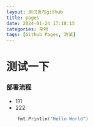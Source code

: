 ```yaml
---
layout: 测试发布github
title: pages
date: 2024-01-24 17:18:15
categories: 杂物
tags: [Github Pages, 测试]
---
```


# 测试一下
### 部署流程

* 111
* 222


```go
	fmt.Println("Hello World")
```